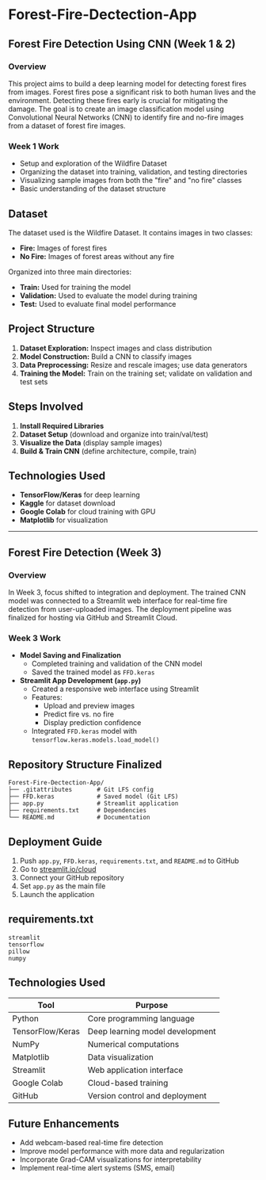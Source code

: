 # Forest-Fire-Dectection-App

## Forest Fire Detection Using CNN (Week 1 & 2)

### Overview
This project aims to build a deep learning model for detecting forest fires from images. Forest fires pose a significant risk to both human lives and the environment. Detecting these fires early is crucial for mitigating the damage. The goal is to create an image classification model using Convolutional Neural Networks (CNN) to identify fire and no-fire images from a dataset of forest fire images.

### Week 1 Work
- Setup and exploration of the Wildfire Dataset  
- Organizing the dataset into training, validation, and testing directories  
- Visualizing sample images from both the "fire" and "no fire" classes  
- Basic understanding of the dataset structure

## Dataset
The dataset used is the Wildfire Dataset. It contains images in two classes:  
- **Fire:** Images of forest fires  
- **No Fire:** Images of forest areas without any fire  

Organized into three main directories:  
- **Train:** Used for training the model  
- **Validation:** Used to evaluate the model during training  
- **Test:** Used to evaluate final model performance

## Project Structure
1. **Dataset Exploration:** Inspect images and class distribution  
2. **Model Construction:** Build a CNN to classify images  
3. **Data Preprocessing:** Resize and rescale images; use data generators  
4. **Training the Model:** Train on the training set; validate on validation and test sets

## Steps Involved
1. **Install Required Libraries**  
2. **Dataset Setup** (download and organize into train/val/test)  
3. **Visualize the Data** (display sample images)  
4. **Build & Train CNN** (define architecture, compile, train)

## Technologies Used
- **TensorFlow/Keras** for deep learning  
- **Kaggle** for dataset download  
- **Google Colab** for cloud training with GPU  
- **Matplotlib** for visualization  

---

## Forest Fire Detection (Week 3)

### Overview
In Week 3, focus shifted to integration and deployment. The trained CNN model was connected to a Streamlit web interface for real-time fire detection from user-uploaded images. The deployment pipeline was finalized for hosting via GitHub and Streamlit Cloud.

### Week 3 Work
- **Model Saving and Finalization**  
  - Completed training and validation of the CNN model  
  - Saved the trained model as `FFD.keras`  
- **Streamlit App Development (`app.py`)**  
  - Created a responsive web interface using Streamlit  
  - Features:  
    - Upload and preview images  
    - Predict fire vs. no fire  
    - Display prediction confidence  
  - Integrated `FFD.keras` model with `tensorflow.keras.models.load_model()`

## Repository Structure Finalized
```
Forest-Fire-Dectection-App/
├── .gitattributes       # Git LFS config
├── FFD.keras            # Saved model (Git LFS)
├── app.py               # Streamlit application
├── requirements.txt     # Dependencies
└── README.md            # Documentation
```

## Deployment Guide
1. Push `app.py`, `FFD.keras`, `requirements.txt`, and `README.md` to GitHub  
2. Go to [streamlit.io/cloud](https://streamlit.io/cloud)  
3. Connect your GitHub repository  
4. Set `app.py` as the main file  
5. Launch the application

## requirements.txt
```
streamlit
tensorflow
pillow
numpy
```

## Technologies Used
| Tool             | Purpose                                  |
| ---------------- | ---------------------------------------- |
| Python           | Core programming language                |
| TensorFlow/Keras | Deep learning model development          |
| NumPy            | Numerical computations                   |
| Matplotlib       | Data visualization                       |
| Streamlit        | Web application interface                |
| Google Colab     | Cloud-based training                     |
| GitHub           | Version control and deployment           |

## Future Enhancements
- Add webcam-based real-time fire detection  
- Improve model performance with more data and regularization  
- Incorporate Grad-CAM visualizations for interpretability  
- Implement real-time alert systems (SMS, email)
